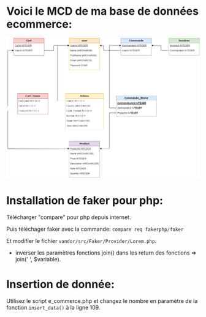 # Voici le MCD de ma base de données ecommerce:

![Alt text](MCD.drawio.png)

# Installation de faker pour php:

Télécharger "compare" pour php depuis internet.

Puis téléchager faker avec la commande: `compare req fakerphp/faker`

Et modifier le fichier `vandor/src/Faker/Provider/Lorem.php`. 
- inverser les paramètres fonctions join() dans les return des fonctions => join(' ', $variable).

# Insertion de donnée:

Utilisez le script e_commerce.php et changez le nombre en paramètre de la fonction `insert_data()` à la ligne 109. 